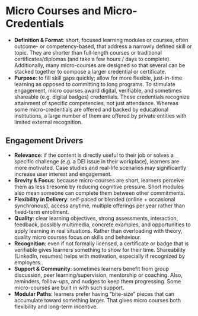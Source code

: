 # Micro Courses and Micro-Credentials
- **Definition & Format**: short, focused learning modules or courses, often outcome- or competency-based, that address a narrowly defined skill or topic. They are shorter than full‐length courses or traditional certificates/diplomas (and take a few hours / days to complete). Additionally, many micro-courses are designed so that several can be stacked together to compose a larger credential or certificate.
- **Purpose**: to fill skill gaps quickly; allow for more flexible, just-in-time learning as opposed to committing to long programs. To stimulate engagement, micro courses award digital, verifiable, and sometimes shareable (e.g. digital badges) credentials. These credentials recognize attainment of specific competencies, not just attendance. Whereas some micro-credentials are offered and backed by educational institutions, a large number of them are offered by private entities with limited external recognition.

## Engagement Drivers
- **Relevance**: if the content is directly useful to their job or solves a specific challenge (e.g. a DEI issue in their workplace), learners are more motivated. Case studies and real-life scenarios may significantly increase user interest and engagement.
- **Brevity & Focus**: because micro-courses are short, learners perceive them as less tiresome by reducing cognitive pressure. Short modules also mean someone can complete them between other commitments.
- **Flexibility in Delivery**: self-paced or blended (online + occasional synchronous), access anytime, multiple offerings per year rather than fixed-term enrollment. 
- **Quality**: clear learning objectives, strong assessments, interaction, feedback, possibly multimedia, concrete examples, and opportunities to apply learning in real situations. Rather than overloading with theory, quality micro courses focus on skills and behaviour.
- **Recognition**: even if not formally licensed, a certificate or badge that is verifiable gives learners something to show for their time. Shareability (LinkedIn, resumes) helps with motivation, especially if recognized by employers.
- **Support & Community**: sometimes learners benefit from group discussion, peer learning/supervision, mentorship or coaching. Also, reminders, follow-ups, and nudges to keep them progressing. Some micro-courses are built in with such support.
- **Modular Paths**: learners prefer having “bite-size” pieces that can accumulate toward something larger. That gives micro courses both flexibility and long-term incentive.
